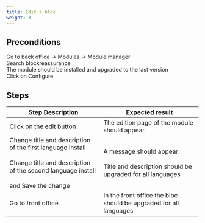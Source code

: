 ```yaml
---
title: Edit a bloc
weight: 3
---
```


## Preconditions

Go to back office -> Modules -> Module manager<br />
Search blockreassurance<br />
The module should be installed and upgraded to the last version<br />
Click on Configure
## Steps
| Step Description | Expected result |
| ----- | ----- |
| Click on the edit button  | The edition page of the module should appear |
| Change title and description of the first language install<br /><br>Change title and description of the second language install<br /><br>and Save the change | A message should appear.<br /><br>Title and description should be upgraded for all languages |
| Go to front office | In the front office the bloc should be upgraded for all languages |
